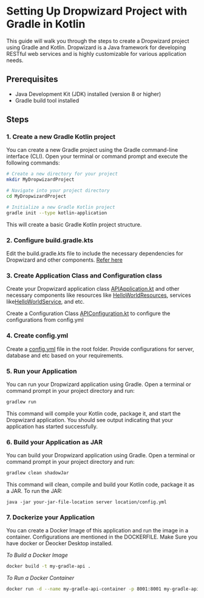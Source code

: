 # Setting Up Dropwizard Project with Gradle in Kotlin

This guide will walk you through the steps to create a Dropwizard project using Gradle and Kotlin. Dropwizard is a Java framework for developing RESTful web services and is highly customizable for various application needs.

## Prerequisites

- Java Development Kit (JDK) installed (version 8 or higher)
- Gradle build tool installed

## Steps

### 1. Create a new Gradle Kotlin project

You can create a new Gradle project using the Gradle command-line interface (CLI). Open your terminal or command prompt and execute the following commands:

```bash
# Create a new directory for your project
mkdir MyDropwizardProject

# Navigate into your project directory
cd MyDropwizardProject

# Initialize a new Gradle Kotlin project
gradle init --type kotlin-application
```
This will create a basic Gradle Kotlin project structure.

### 2. Configure build.gradle.kts

Edit the build.gradle.kts file to include the necessary dependencies for Dropwizard and other components. [Refer here](https://github.com/sgs-umar/DropWizardAPI-kotlin-Basic/blob/master/app/build.gradle.kts) 

### 3. Create Application Class and Configuration class

Create your Dropwizard application class [APIApplication.kt](https://github.com/sgs-umar/DropWizardAPI-kotlin-Basic/blob/master/app/src/main/kotlin/org/example/APIApplication.kt) and other necessary components like resources like [HelloWorldResources](https://github.com/sgs-umar/DropWizardAPI-kotlin-Basic/blob/master/app/src/main/kotlin/org/example/resources/HelloWorldResources.kt), services like[HelloWorldService](https://github.com/sgs-umar/DropWizardAPI-kotlin-Basic/blob/master/app/src/main/kotlin/org/example/services/HelloWorldServices.kt), and etc. 

Create a Configuration Class [APIConfiguration.kt](https://github.com/sgs-umar/DropWizardAPI-kotlin-Basic/blob/master/app/src/main/kotlin/org/example/APIConfiguration.kt) to configure the configurations from config.yml

### 4. Create config.yml

Create a [config.yml](https://github.com/sgs-umar/DropWizardAPI-kotlin-Basic/blob/master/config.yml) file in the root folder. Provide configurations for server, database and etc based on your requirements.

### 5. Run your Application

You can run your Dropwizard application using Gradle. Open a terminal or command prompt in your project directory and run:
```bash
gradlew run
```
This command will compile your Kotlin code, package it, and start the Dropwizard application. You should see output indicating that your application has started successfully.

### 6. Build your Application as JAR

You can build your Dropwizard application using Gradle. Open a terminal or command prompt in your project directory and run:
```bash
gradlew clean shadowJar
```
This command will clean, compile and build your Kotlin code, package it as a JAR. To run the JAR:
```
java -jar your-jar-file-location server location/config.yml
```
### 7. Dockerize your Application

You can create a Docker Image of this application and run the image in a container. Configurations are mentioned in the DOCKERFILE.
Make Sure you have docker or Deocker Desktop installed.

*To Build a Docker Image*
```bash
docker build -t my-gradle-api .
```

*To Run a Docker Container*
```bash
docker run -d --name my-gradle-api-container -p 8001:8001 my-gradle-api
```



